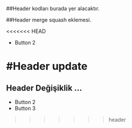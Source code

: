 ##Header kodları burada yer alacaktır.

##Header merge squash eklemesi.

<<<<<<< HEAD
- Button 2

#Header update
=======
## Header Değişiklik ...
- Button 2
- Button 3


>>>>>>> header
